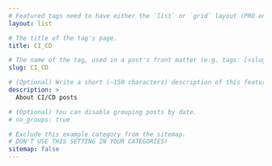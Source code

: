 ```yaml
---
# Featured tags need to have either the `list` or `grid` layout (PRO only).
layout: list

# The title of the tag's page.
title: CI_CD

# The name of the tag, used in a post's front matter (e.g. tags: [<slug>]).
slug: CI_CD

# (Optional) Write a short (~150 characters) description of this featured tag.
description: >
  About CI/CD posts

# (Optional) You can disable grouping posts by date.
# no_groups: true

# Exclude this example category from the sitemap.
# DON'T USE THIS SETTING IN YOUR CATEGORIES!
sitemap: false
---
```

